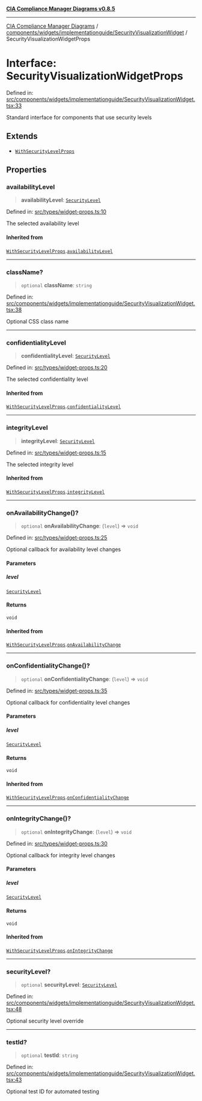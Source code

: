 [**CIA Compliance Manager Diagrams v0.8.5**](../../../../../README.md)

***

[CIA Compliance Manager Diagrams](../../../../../modules.md) / [components/widgets/implementationguide/SecurityVisualizationWidget](../README.md) / SecurityVisualizationWidgetProps

# Interface: SecurityVisualizationWidgetProps

Defined in: [src/components/widgets/implementationguide/SecurityVisualizationWidget.tsx:33](https://github.com/Hack23/cia-compliance-manager/blob/3ae0301247f765ba03c8c0fe645db4718bb8af76/src/components/widgets/implementationguide/SecurityVisualizationWidget.tsx#L33)

Standard interface for components that use security levels

## Extends

- [`WithSecurityLevelProps`](../../../../../types/widget-props/interfaces/WithSecurityLevelProps.md)

## Properties

### availabilityLevel

> **availabilityLevel**: [`SecurityLevel`](../../../../../types/cia/type-aliases/SecurityLevel.md)

Defined in: [src/types/widget-props.ts:10](https://github.com/Hack23/cia-compliance-manager/blob/3ae0301247f765ba03c8c0fe645db4718bb8af76/src/types/widget-props.ts#L10)

The selected availability level

#### Inherited from

[`WithSecurityLevelProps`](../../../../../types/widget-props/interfaces/WithSecurityLevelProps.md).[`availabilityLevel`](../../../../../types/widget-props/interfaces/WithSecurityLevelProps.md#availabilitylevel)

***

### className?

> `optional` **className**: `string`

Defined in: [src/components/widgets/implementationguide/SecurityVisualizationWidget.tsx:38](https://github.com/Hack23/cia-compliance-manager/blob/3ae0301247f765ba03c8c0fe645db4718bb8af76/src/components/widgets/implementationguide/SecurityVisualizationWidget.tsx#L38)

Optional CSS class name

***

### confidentialityLevel

> **confidentialityLevel**: [`SecurityLevel`](../../../../../types/cia/type-aliases/SecurityLevel.md)

Defined in: [src/types/widget-props.ts:20](https://github.com/Hack23/cia-compliance-manager/blob/3ae0301247f765ba03c8c0fe645db4718bb8af76/src/types/widget-props.ts#L20)

The selected confidentiality level

#### Inherited from

[`WithSecurityLevelProps`](../../../../../types/widget-props/interfaces/WithSecurityLevelProps.md).[`confidentialityLevel`](../../../../../types/widget-props/interfaces/WithSecurityLevelProps.md#confidentialitylevel)

***

### integrityLevel

> **integrityLevel**: [`SecurityLevel`](../../../../../types/cia/type-aliases/SecurityLevel.md)

Defined in: [src/types/widget-props.ts:15](https://github.com/Hack23/cia-compliance-manager/blob/3ae0301247f765ba03c8c0fe645db4718bb8af76/src/types/widget-props.ts#L15)

The selected integrity level

#### Inherited from

[`WithSecurityLevelProps`](../../../../../types/widget-props/interfaces/WithSecurityLevelProps.md).[`integrityLevel`](../../../../../types/widget-props/interfaces/WithSecurityLevelProps.md#integritylevel)

***

### onAvailabilityChange()?

> `optional` **onAvailabilityChange**: (`level`) => `void`

Defined in: [src/types/widget-props.ts:25](https://github.com/Hack23/cia-compliance-manager/blob/3ae0301247f765ba03c8c0fe645db4718bb8af76/src/types/widget-props.ts#L25)

Optional callback for availability level changes

#### Parameters

##### level

[`SecurityLevel`](../../../../../types/cia/type-aliases/SecurityLevel.md)

#### Returns

`void`

#### Inherited from

[`WithSecurityLevelProps`](../../../../../types/widget-props/interfaces/WithSecurityLevelProps.md).[`onAvailabilityChange`](../../../../../types/widget-props/interfaces/WithSecurityLevelProps.md#onavailabilitychange)

***

### onConfidentialityChange()?

> `optional` **onConfidentialityChange**: (`level`) => `void`

Defined in: [src/types/widget-props.ts:35](https://github.com/Hack23/cia-compliance-manager/blob/3ae0301247f765ba03c8c0fe645db4718bb8af76/src/types/widget-props.ts#L35)

Optional callback for confidentiality level changes

#### Parameters

##### level

[`SecurityLevel`](../../../../../types/cia/type-aliases/SecurityLevel.md)

#### Returns

`void`

#### Inherited from

[`WithSecurityLevelProps`](../../../../../types/widget-props/interfaces/WithSecurityLevelProps.md).[`onConfidentialityChange`](../../../../../types/widget-props/interfaces/WithSecurityLevelProps.md#onconfidentialitychange)

***

### onIntegrityChange()?

> `optional` **onIntegrityChange**: (`level`) => `void`

Defined in: [src/types/widget-props.ts:30](https://github.com/Hack23/cia-compliance-manager/blob/3ae0301247f765ba03c8c0fe645db4718bb8af76/src/types/widget-props.ts#L30)

Optional callback for integrity level changes

#### Parameters

##### level

[`SecurityLevel`](../../../../../types/cia/type-aliases/SecurityLevel.md)

#### Returns

`void`

#### Inherited from

[`WithSecurityLevelProps`](../../../../../types/widget-props/interfaces/WithSecurityLevelProps.md).[`onIntegrityChange`](../../../../../types/widget-props/interfaces/WithSecurityLevelProps.md#onintegritychange)

***

### securityLevel?

> `optional` **securityLevel**: [`SecurityLevel`](../../../../../types/cia/type-aliases/SecurityLevel.md)

Defined in: [src/components/widgets/implementationguide/SecurityVisualizationWidget.tsx:48](https://github.com/Hack23/cia-compliance-manager/blob/3ae0301247f765ba03c8c0fe645db4718bb8af76/src/components/widgets/implementationguide/SecurityVisualizationWidget.tsx#L48)

Optional security level override

***

### testId?

> `optional` **testId**: `string`

Defined in: [src/components/widgets/implementationguide/SecurityVisualizationWidget.tsx:43](https://github.com/Hack23/cia-compliance-manager/blob/3ae0301247f765ba03c8c0fe645db4718bb8af76/src/components/widgets/implementationguide/SecurityVisualizationWidget.tsx#L43)

Optional test ID for automated testing
